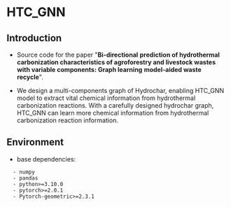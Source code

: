 # HTC_GNN

## Introduction
* Source code for the paper "**Bi-directional** **prediction of hydrothermal carbonization characteristics of agroforestry and livestock wastes with variable components: Graph learning** **model-aided waste recycle**".

* We design a multi-components graph of Hydrochar, enabling HTC_GNN model to extract vital chemical information from  hydrothermal carbonization reactions. With a carefully designed hydrochar graph, HTC_GNN can learn more chemical information from hydrothermal carbonization reaction information. 



## Environment

* base dependencies:
```
  - numpy
  - pandas
  - python>=3.10.0
  - pytorch>=2.0.1
  - Pytorch-geometric>=2.3.1
```

